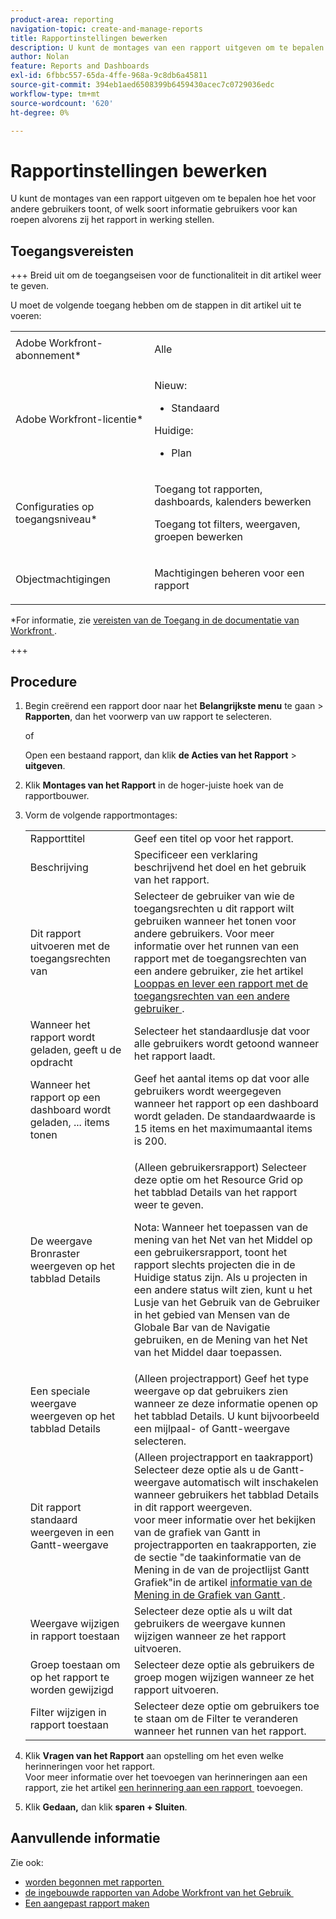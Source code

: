 ```yaml
---
product-area: reporting
navigation-topic: create-and-manage-reports
title: Rapportinstellingen bewerken
description: U kunt de montages van een rapport uitgeven om te bepalen hoe het voor andere gebruikers toont, of welk soort informatie gebruikers voor kan roepen alvorens zij het rapport in werking stellen.
author: Nolan
feature: Reports and Dashboards
exl-id: 6fbbc557-65da-4ffe-968a-9c8db6a45811
source-git-commit: 394eb1aed6508399b6459430acec7c0729036edc
workflow-type: tm+mt
source-wordcount: '620'
ht-degree: 0%

---
```


# Rapportinstellingen bewerken

<!-- Audited: 11/2024 -->

U kunt de montages van een rapport uitgeven om te bepalen hoe het voor andere gebruikers toont, of welk soort informatie gebruikers voor kan roepen alvorens zij het rapport in werking stellen.

## Toegangsvereisten

+++ Breid uit om de toegangseisen voor de functionaliteit in dit artikel weer te geven.

U moet de volgende toegang hebben om de stappen in dit artikel uit te voeren:

<table style="table-layout:auto"> 
 <col> 
 <col> 
 <tbody> 
  <tr> 
   <td role="rowheader">Adobe Workfront-abonnement*</td> 
   <td> <p>Alle</p> </td> 
  </tr> 
  <tr> 
   <td role="rowheader">Adobe Workfront-licentie*</td> 
      <td> 
      <p>Nieuw:</p>
         <ul>
         <li><p>Standaard</p></li>
         </ul>
      <p>Huidige:</p>
         <ul>
         <li><p>Plan</p></li>
         </ul>
   </td> 
  </tr> 
  <tr> 
   <td role="rowheader">Configuraties op toegangsniveau*</td> 
   <td> <p>Toegang tot rapporten, dashboards, kalenders bewerken</p> <p>Toegang tot filters, weergaven, groepen bewerken</p></td> 
  </tr> 
  <tr> 
   <td role="rowheader">Objectmachtigingen</td> 
   <td> <p>Machtigingen beheren voor een rapport</p></td> 
  </tr> 
 </tbody> 
</table>

*For informatie, zie [&#x200B; vereisten van de Toegang in de documentatie van Workfront &#x200B;](/help/quicksilver/administration-and-setup/add-users/access-levels-and-object-permissions/access-level-requirements-in-documentation.md).

+++

## Procedure

1. Begin creërend een rapport door naar het **Belangrijkste menu** te gaan > **Rapporten**, dan het voorwerp van uw rapport te selecteren.

   of

   Open een bestaand rapport, dan klik **de Acties van het Rapport** > **uitgeven**.

1. Klik **Montages van het Rapport** in de hoger-juiste hoek van de rapportbouwer.
1. Vorm de volgende rapportmontages:

   <table style="table-layout:auto"> 
    <col> 
    <col> 
    <tbody> 
     <tr> 
      <td role="rowheader">Rapporttitel</td> 
      <td>Geef een titel op voor het rapport.</td> 
     </tr> 
     <tr> 
      <td role="rowheader">Beschrijving</td> 
      <td>Specificeer een verklaring beschrijvend het doel en het gebruik van het rapport.</td> 
     </tr> 
     <tr> 
      <td role="rowheader">Dit rapport uitvoeren met de toegangsrechten van</td> 
      <td>Selecteer de gebruiker van wie de toegangsrechten u dit rapport wilt gebruiken wanneer het tonen voor andere gebruikers. Voor meer informatie over het runnen van een rapport met de toegangsrechten van een andere gebruiker, zie het artikel <a href="../../../reports-and-dashboards/reports/creating-and-managing-reports/run-deliver-report-access-rights-another-user.md" class="MCXref xref"> Looppas en lever een rapport met de toegangsrechten van een andere gebruiker </a>.</td> 
     </tr> 
     <tr> 
      <td role="rowheader">Wanneer het rapport wordt geladen, geeft u de opdracht</td> 
      <td>Selecteer het standaardlusje dat voor alle gebruikers wordt getoond wanneer het rapport laadt.</td> 
     </tr> 
     <tr> 
      <td role="rowheader">Wanneer het rapport op een dashboard wordt geladen, ... items tonen</td> 
      <td>Geef het aantal items op dat voor alle gebruikers wordt weergegeven wanneer het rapport op een dashboard wordt geladen. De standaardwaarde is 15 items en het maximumaantal items is 200.</td> 
     </tr> 
     <tr> 
      <td role="rowheader">De weergave Bronraster weergeven op het tabblad Details</td> 
      <td> <p>(Alleen gebruikersrapport) Selecteer deze optie om het Resource Grid op het tabblad Details van het rapport weer te geven.</p> <p>Nota: Wanneer het toepassen van de mening van het Net van het Middel op een gebruikersrapport, toont het rapport slechts projecten die in de Huidige status zijn. Als u projecten in een andere status wilt zien, kunt u het Lusje van het Gebruik van de Gebruiker in het gebied van Mensen van de Globale Bar van de Navigatie gebruiken, en de Mening van het Net van het Middel daar toepassen. <!--
         <MadCap:conditionalText data-mc-conditions="QuicksilverOrClassic.Draft mode">
          For more information about using the Resource Grid, see the article Overview of the Resource Grid . (drafted because this article is drafted also: Article is in draft Feb 1, 2021)
         </MadCap:conditionalText>
        --></p> </td> 
     </tr> 
     <tr> 
      <td role="rowheader">Een speciale weergave weergeven op het tabblad Details</td> 
      <td>(Alleen projectrapport) Geef het type weergave op dat gebruikers zien wanneer ze deze informatie openen op het tabblad Details. U kunt bijvoorbeeld een mijlpaal- of Gantt-weergave selecteren.</td> 
     </tr> 
     <tr> 
      <td role="rowheader">Dit rapport standaard weergeven in een Gantt-weergave</td> 
      <td>(Alleen projectrapport en taakrapport) Selecteer deze optie als u de Gantt-weergave automatisch wilt inschakelen wanneer gebruikers het tabblad Details in dit rapport weergeven.<br> voor meer informatie over het bekijken van de grafiek van Gantt in projectrapporten en taakrapporten, zie de sectie "de taakinformatie van de Mening in de van de projectlijst Gantt Grafiek"in de artikel <a href="../../../manage-work/gantt-chart/use-the-gantt-chart/view-info-in-gantt.md" class="MCXref xref"> informatie van de Mening in de Grafiek van Gantt </a>.</td> 
     </tr> 
     <tr> 
      <td role="rowheader">Weergave wijzigen in rapport toestaan</td> 
      <td>Selecteer deze optie als u wilt dat gebruikers de weergave kunnen wijzigen wanneer ze het rapport uitvoeren.</td> 
     </tr> 
     <tr> 
      <td role="rowheader">Groep toestaan om op het rapport te worden gewijzigd</td> 
      <td>Selecteer deze optie als gebruikers de groep mogen wijzigen wanneer ze het rapport uitvoeren.</td> 
     </tr> 
     <tr> 
      <td role="rowheader">Filter wijzigen in rapport toestaan</td> 
      <td>Selecteer deze optie om gebruikers toe te staan om de Filter te veranderen wanneer het runnen van het rapport.</td> 
     </tr> 
    </tbody> 
   </table>

1. Klik **Vragen van het Rapport** aan opstelling om het even welke herinneringen voor het rapport.\
   Voor meer informatie over het toevoegen van herinneringen aan een rapport, zie het artikel [&#x200B; een herinnering aan een rapport &#x200B;](../../../reports-and-dashboards/reports/creating-and-managing-reports/add-prompt-report.md) toevoegen.

1. Klik **Gedaan,** dan klik **sparen + Sluiten**.

## Aanvullende informatie

Zie ook:

<!--outdated: * [Basic Report Creation Program for the new Workfront experience](https://one.workfront.com/s/basic-report-creation-program) -->
* [&#x200B; worden begonnen met rapporten &#x200B;](../../../reports-and-dashboards/reports/reporting/get-started-reports-workfront.md)
* [&#x200B; de ingebouwde rapporten van Adobe Workfront van het Gebruik &#x200B;](../../../reports-and-dashboards/reports/using-built-in-reports/use-workfront-built-in-reports.md)
* [Een aangepast rapport maken](../../../reports-and-dashboards/reports/creating-and-managing-reports/create-custom-report.md)
